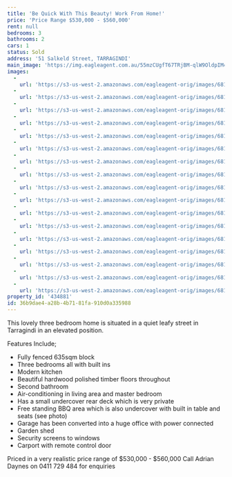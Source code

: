 ```yaml
---
title: 'Be Quick With This Beauty! Work From Home!'
price: 'Price Range $530,000 - $560,000'
rent: null
bedrooms: 3
bathrooms: 2
cars: 1
status: Sold
address: '51 Salkeld Street, TARRAGINDI'
main_image: 'https://img.eagleagent.com.au/55mzCUgfT67TRjBM-qlW9OldpIM=/1280x854/smart/https://s3-us-west-2.amazonaws.com/eagleagent-orig/images/6818556/104666222-image-M.jpg'
images:
  -
    url: 'https://s3-us-west-2.amazonaws.com/eagleagent-orig/images/6818572/104666222-image-Q.jpg'
  -
    url: 'https://s3-us-west-2.amazonaws.com/eagleagent-orig/images/6818571/104666222-image-P.jpg'
  -
    url: 'https://s3-us-west-2.amazonaws.com/eagleagent-orig/images/6818570/104666222-image-O.jpg'
  -
    url: 'https://s3-us-west-2.amazonaws.com/eagleagent-orig/images/6818569/104666222-image-N.jpg'
  -
    url: 'https://s3-us-west-2.amazonaws.com/eagleagent-orig/images/6818568/104666222-image-L.jpg'
  -
    url: 'https://s3-us-west-2.amazonaws.com/eagleagent-orig/images/6818567/104666222-image-K.jpg'
  -
    url: 'https://s3-us-west-2.amazonaws.com/eagleagent-orig/images/6818566/104666222-image-J.jpg'
  -
    url: 'https://s3-us-west-2.amazonaws.com/eagleagent-orig/images/6818565/104666222-image-I.jpg'
  -
    url: 'https://s3-us-west-2.amazonaws.com/eagleagent-orig/images/6818564/104666222-image-H.jpg'
  -
    url: 'https://s3-us-west-2.amazonaws.com/eagleagent-orig/images/6818563/104666222-image-G.jpg'
  -
    url: 'https://s3-us-west-2.amazonaws.com/eagleagent-orig/images/6818562/104666222-image-F.jpg'
  -
    url: 'https://s3-us-west-2.amazonaws.com/eagleagent-orig/images/6818561/104666222-image-E.jpg'
  -
    url: 'https://s3-us-west-2.amazonaws.com/eagleagent-orig/images/6818560/104666222-image-D.jpg'
  -
    url: 'https://s3-us-west-2.amazonaws.com/eagleagent-orig/images/6818559/104666222-image-C.jpg'
  -
    url: 'https://s3-us-west-2.amazonaws.com/eagleagent-orig/images/6818558/104666222-image-B.jpg'
  -
    url: 'https://s3-us-west-2.amazonaws.com/eagleagent-orig/images/6818557/104666222-image-A.jpg'
  -
    url: 'https://s3-us-west-2.amazonaws.com/eagleagent-orig/images/6818556/104666222-image-M.jpg'
property_id: '434881'
id: 36b9dae4-a28b-4b71-81fa-910d0a335988
---
```

This lovely three bedroom home is situated in a quiet leafy street in Tarragindi in an elevated position.

Features Include;

 -  Fully fenced 635sqm block
 -  Three bedrooms all with built ins
 -  Modern kitchen
 -  Beautiful hardwood polished timber floors throughout
 -  Second bathroom
 -  Air-conditioning in living area and master bedroom
 -  Has a small undercover rear deck which is very private
 -  Free standing BBQ area which is also undercover with built in table and seats (see photo)
 -  Garage has been converted into a huge office with power connected
 -  Garden shed
 -  Security screens to windows
 -  Carport with remote control door

Priced in a very realistic price range of $530,000 - $560,000
Call Adrian Daynes on 0411 729 484 for enquiries